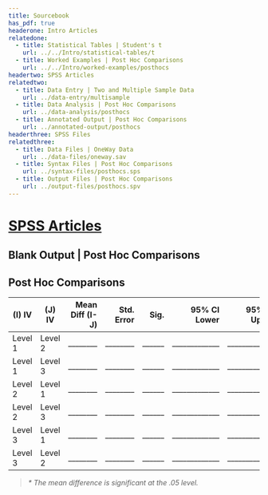 ```yaml
---
title: Sourcebook
has_pdf: true
headerone: Intro Articles
relatedone:
  - title: Statistical Tables | Student's t
    url: ../../Intro/statistical-tables/t
  - title: Worked Examples | Post Hoc Comparisons
    url: ../../Intro/worked-examples/posthocs
headertwo: SPSS Articles
relatedtwo:
  - title: Data Entry | Two and Multiple Sample Data
    url: ../data-entry/multisample
  - title: Data Analysis | Post Hoc Comparisons
    url: ../data-analysis/posthocs
  - title: Annotated Output | Post Hoc Comparisons
    url: ../annotated-output/posthocs
headerthree: SPSS Files
relatedthree:
  - title: Data Files | OneWay Data
    url: ../data-files/oneway.sav
  - title: Syntax Files | Post Hoc Comparisons
    url: ../syntax-files/posthocs.sps
  - title: Output Files | Post Hoc Comparisons
    url: ../output-files/posthocs.spv
---
```


# [SPSS Articles](../index.md)

## Blank Output | Post Hoc Comparisons

## Post Hoc Comparisons

| (I) IV   | (J) IV   | Mean Diff (I-J) | Std. Error | Sig.  | 95% CI Lower | 95% CI Upper |
|----------|----------|-----------------:|------------:|-------:|---------------:|---------------:|
| Level 1  | Level 2  | ________         | ________    | ______ | _____________  | _____________  |
| Level 1  | Level 3  | ________         | ________    | ______ | _____________  | _____________  |
| Level 2  | Level 1  | ________         | ________    | ______ | _____________  | _____________  |
| Level 2  | Level 3  | ________         | ________    | ______ | _____________  | _____________  |
| Level 3  | Level 1  | ________         | ________    | ______ | _____________  | _____________  |
| Level 3  | Level 2  | ________         | ________    | ______ | _____________  | _____________  |

> _* The mean difference is significant at the .05 level._

